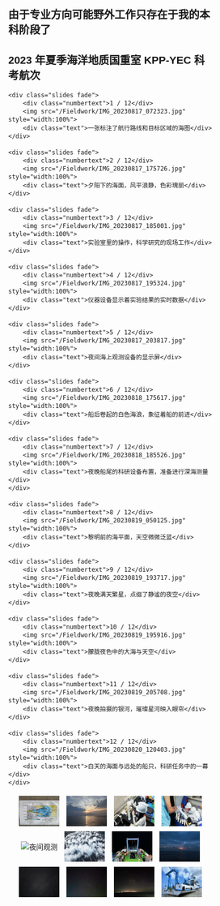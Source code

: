 ## 由于专业方向可能野外工作只存在于我的本科阶段了
## 2023 年夏季海洋地质国重室 KPP-YEC 科考航次
<html lang="en">
<head>
    <meta charset="UTF-8">
    <meta name="viewport" content="width=device-width, initial-scale=1.0">
    <title>Image Carousel</title>
    <style>
        * {box-sizing: border-box}
        body {font-family: Verdana, sans-serif; margin:0}
        .slideshow-container {
          max-width: 1000px;
          position: relative;
          margin: auto;
        }
        .slides {
          display: none;
        }
        img {
          vertical-align: middle;
          width: 100%;
        }
        .text {
          color: #f2f2f2;
          font-size: 15px;
          padding: 8px 12px;
          position: absolute;
          bottom: 8px;
          width: 100%;
          text-align: center;
          background-color: rgba(0, 0, 0, 0.5); /* Semi-transparent background */
        }
        .numbertext {
          color: #f2f2f2;
          font-size: 12px;
          padding: 8px 12px;
          position: absolute;
          top: 0;
        }
        .fade {
          animation-name: fade;
          animation-duration: 1.5s;
        }
        @keyframes fade {
          from {opacity: .4} 
          to {opacity: 1}
        }
        .thumbnail-container {
          text-align: center;
        }
        .thumbnail-container img {
          width: 80px;
          height: 60px;
          cursor: pointer;
          margin: 5px;
          transition: 0.3s;
        }
        .thumbnail-container img:hover {
          opacity: 0.7;
        }
    </style>
</head>
<body>

<div class="slideshow-container">

    <div class="slides fade">
        <div class="numbertext">1 / 12</div>
        <img src="/Fieldwork/IMG_20230817_072323.jpg" style="width:100%">
        <div class="text">一张标注了航行路线和目标区域的海图</div>
    </div>

    <div class="slides fade">
        <div class="numbertext">2 / 12</div>
        <img src="/Fieldwork/IMG_20230817_175726.jpg" style="width:100%">
        <div class="text">夕阳下的海面，风平浪静，色彩瑰丽</div>
    </div>

    <div class="slides fade">
        <div class="numbertext">3 / 12</div>
        <img src="/Fieldwork/IMG_20230817_185001.jpg" style="width:100%">
        <div class="text">实验室里的操作，科学研究的现场工作</div>
    </div>

    <div class="slides fade">
        <div class="numbertext">4 / 12</div>
        <img src="/Fieldwork/IMG_20230817_195324.jpg" style="width:100%">
        <div class="text">仪器设备显示着实验结果的实时数据</div>
    </div>

    <div class="slides fade">
        <div class="numbertext">5 / 12</div>
        <img src="/Fieldwork/IMG_20230817_203817.jpg" style="width:100%">
        <div class="text">夜间海上观测设备的显示屏</div>
    </div>

    <div class="slides fade">
        <div class="numbertext">6 / 12</div>
        <img src="/Fieldwork/IMG_20230818_175617.jpg" style="width:100%">
        <div class="text">船后卷起的白色海浪，象征着船的前进</div>
    </div>

    <div class="slides fade">
        <div class="numbertext">7 / 12</div>
        <img src="/Fieldwork/IMG_20230818_185526.jpg" style="width:100%">
        <div class="text">夜晚船尾的科研设备布置，准备进行深海测量</div>
    </div>

    <div class="slides fade">
        <div class="numbertext">8 / 12</div>
        <img src="/Fieldwork/IMG_20230819_050125.jpg" style="width:100%">
        <div class="text">黎明前的海平面，天空微微泛蓝</div>
    </div>

    <div class="slides fade">
        <div class="numbertext">9 / 12</div>
        <img src="/Fieldwork/IMG_20230819_193717.jpg" style="width:100%">
        <div class="text">夜晚满天繁星，点缀了静谧的夜空</div>
    </div>

    <div class="slides fade">
        <div class="numbertext">10 / 12</div>
        <img src="/Fieldwork/IMG_20230819_195916.jpg" style="width:100%">
        <div class="text">朦胧夜色中的大海与天空</div>
    </div>

    <div class="slides fade">
        <div class="numbertext">11 / 12</div>
        <img src="/Fieldwork/IMG_20230819_205708.jpg" style="width:100%">
        <div class="text">夜晚拍摄的银河，璀璨星河映入眼帘</div>
    </div>

    <div class="slides fade">
        <div class="numbertext">12 / 12</div>
        <img src="/Fieldwork/IMG_20230820_120403.jpg" style="width:100%">
        <div class="text">白天的海面与远处的船只，科研任务中的一幕</div>
    </div>

</div>

<div class="thumbnail-container">
    <img src="/Fieldwork/IMG_20230817_072323.jpg" onclick="currentSlide(1)" alt="海图">
    <img src="/Fieldwork/IMG_20230817_175726.jpg" onclick="currentSlide(2)" alt="夕阳">
    <img src="/Fieldwork/IMG_20230817_185001.jpg" onclick="currentSlide(3)" alt="实验操作">
    <img src="/Fieldwork/IMG_20230817_195324.jpg" onclick="currentSlide(4)" alt="实验数据">
    <img src="/Fieldwork/IMG_20230817_203817.jpg" onclick="currentSlide(5)" alt="夜间观测">
    <img src="/Fieldwork/IMG_20230818_175617.jpg" onclick="currentSlide(6)" alt="海浪">
    <img src="/Fieldwork/IMG_20230818_185526.jpg" onclick="currentSlide(7)" alt="深海设备">
    <img src="/Fieldwork/IMG_20230819_050125.jpg" onclick="currentSlide(8)" alt="黎明">
    <img src="/Fieldwork/IMG_20230819_193717.jpg" onclick="currentSlide(9)" alt="繁星">
    <img src="/Fieldwork/IMG_20230819_195916.jpg" onclick="currentSlide(10)" alt="夜色">
    <img src="/Fieldwork/IMG_20230819_205708.jpg" onclick="currentSlide(11)" alt="银河">
    <img src="/Fieldwork/IMG_20230820_120403.jpg" onclick="currentSlide(12)" alt="科研船">
</div>

<script>
let slideIndex = 1;
showSlides(slideIndex);

function currentSlide(n) {
  showSlides(slideIndex = n);
}

function showSlides(n) {
  let i;
  let slides = document.getElementsByClassName("slides");
  if (n > slides.length) {slideIndex = 1}    
  if (n < 1) {slideIndex = slides.length}
  for (i = 0; i < slides.length; i++) {
      slides[i].style.display = "none";  
  }
  slides[slideIndex-1].style.display = "block";  
}
</script>

</body>
</html>
